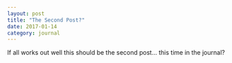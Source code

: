 ```yaml
---
layout: post
title: "The Second Post?"
date: 2017-01-14
category: journal
---
```


<link rel="stylesheet" type="text/css"  href="/keiths-site/css/main.css">

If all works out well this should be the second post... this time in the journal?